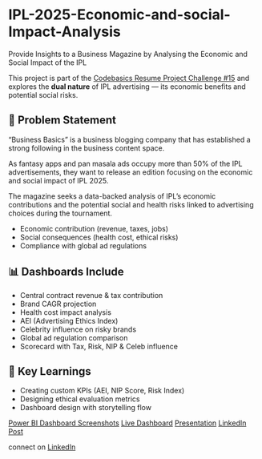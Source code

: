 # IPL-2025-Economic-and-social-Impact-Analysis
Provide Insights to a Business Magazine by Analysing the Economic and Social Impact of the IPL

This project is part of the [Codebasics Resume Project Challenge #15](https://codebasics.io/challenge/codebasics-resume-project-challenge) and explores the **dual nature** of IPL advertising — its economic benefits and potential social risks.

## 📌 Problem Statement
“Business Basics” is a business blogging company that has established a strong following in the business content space. 

As fantasy apps and pan masala ads occupy more than 50% of the IPL advertisements, they want to release an edition focusing on the economic and social impact of IPL 2025.

The magazine seeks a data-backed analysis of IPL’s economic contributions and the potential social and health risks linked to advertising choices during the tournament.
- Economic contribution (revenue, taxes, jobs)
- Social consequences (health cost, ethical risks)
- Compliance with global ad regulations

## 📊 Dashboards Include
- Central contract revenue & tax contribution
- Brand CAGR projection
- Health cost impact analysis
- AEI (Advertising Ethics Index)
- Celebrity influence on risky brands
- Global ad regulation comparison
- Scorecard with Tax, Risk, NIP & Celeb influence

## 🧠 Key Learnings
- Creating custom KPIs (AEI, NIP Score, Risk Index)
- Designing ethical evaluation metrics
- Dashboard design with storytelling flow

[Power BI Dashboard Screenshots](https://github.com/JayaraniArunachalam/IPL-2025-Economic-and-social-Impact-Analysis/tree/Dashboard-Screenshots)
[Live Dashboard](https://app.powerbi.com/view?r=eyJrIjoiYjg2ZDQwNDYtMjBjYS00MTYxLThlMTYtNjY1MmIyNmIyZTg3IiwidCI6ImM2ZTU0OWIzLTVmNDUtNDAzMi1hYWU5LWQ0MjQ0ZGM1YjJjNCJ9)
[Presentation](https://www.canva.com/design/DAGoRMfnbKY/64LQkZWuiCf1qpYE_1jbjA/edit?utm_content=DAGoRMfnbKY&utm_campaign=designshare&utm_medium=link2&utm_source=sharebutton)
[LinkedIn Post](https://www.google.com)

connect on [LinkedIn](www.linkedin.com/in/jayarani-arunachalam-23jun1990)
